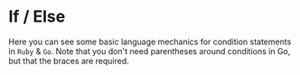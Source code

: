 # If / Else

Here you can see some basic language mechanics for condition statements in `Ruby` & `Go`.
Note that you don't need parentheses around conditions in Go, but that the braces are required.
